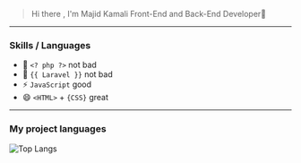 > Hi there , I'm Majid Kamali Front-End and Back-End Developer👋
---
### **Skills / Languages**
- 👯  ```<? php ?>``` not bad
- 🔭 ```{{ Laravel }}``` not bad
- ⚡ `JavaScript`  good
- 😄 ```<HTML>``` + ```{CSS}```  great
---
### My project languages
![Top Langs](https://github-readme-stats.vercel.app/api/top-langs/?username=Majid-Kamali&hide_progress=true)
